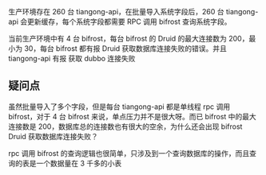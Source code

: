 生产环境存在 260 台 tiangong-api，在批量导入系统字段后，260 台 tiangong-api 会更新缓存，每个系统字段都需要 RPC 调用 bifrost 查询系统字段。

当前生产环境中有 4 台 bifrost，每台 bifrost 的 Druid 的最大连接数为 200，最小为 30，每台 bifrost 都有报 Druid 获取数据库连接失败的错误。并且 tiangong-api 有报 获取 dubbo 连接失败

## 疑问点

虽然批量导入了多个字段，但是每台 tiangong-api 都是单线程 rpc 调用 bifrost，对于 4 台 bifrost 来说，单点压力并不是很大呀。而已 bifrost 中的最大连接数是 200，数据库总的连接数也有很大的空余，为什么还会出现 bifrost Druid 获取数据库连接失败？



rpc 调用 bifrost 的查询逻辑也很简单，只涉及到一个查询数据库的操作，而且查询的表是一个数据量在 3 千多的小表